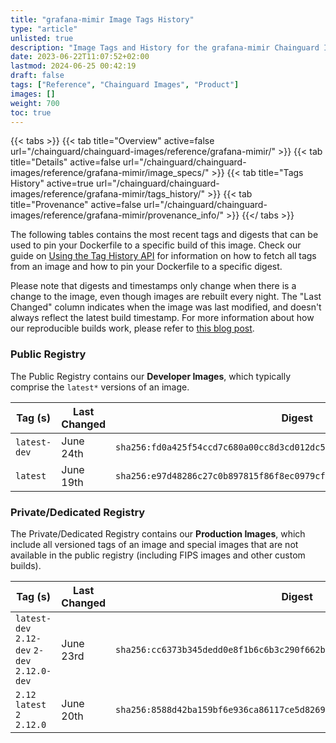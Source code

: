 ```yaml
---
title: "grafana-mimir Image Tags History"
type: "article"
unlisted: true
description: "Image Tags and History for the grafana-mimir Chainguard Image"
date: 2023-06-22T11:07:52+02:00
lastmod: 2024-06-25 00:42:19
draft: false
tags: ["Reference", "Chainguard Images", "Product"]
images: []
weight: 700
toc: true
---
```


{{< tabs >}}
{{< tab title="Overview" active=false url="/chainguard/chainguard-images/reference/grafana-mimir/" >}}
{{< tab title="Details" active=false url="/chainguard/chainguard-images/reference/grafana-mimir/image_specs/" >}}
{{< tab title="Tags History" active=true url="/chainguard/chainguard-images/reference/grafana-mimir/tags_history/" >}}
{{< tab title="Provenance" active=false url="/chainguard/chainguard-images/reference/grafana-mimir/provenance_info/" >}}
{{</ tabs >}}

The following tables contains the most recent tags and digests that can be used to pin your Dockerfile to a specific build of this image. Check our guide on [Using the Tag History API](/chainguard/chainguard-images/using-the-tag-history-api/) for information on how to fetch all tags from an image and how to pin your Dockerfile to a specific digest.

Please note that digests and timestamps only change when there is a change to the image, even though images are rebuilt every night. The "Last Changed" column indicates when the image was last modified, and doesn't always reflect the latest build timestamp. For more information about how our reproducible builds work, please refer to [this blog post](https://www.chainguard.dev/unchained/reproducing-chainguards-reproducible-image-builds).

### Public Registry
The Public Registry contains our **Developer Images**, which typically comprise the `latest*` versions of an image.

| Tag (s)       | Last Changed | Digest                                                                    |
|---------------|--------------|---------------------------------------------------------------------------|
|  `latest-dev` | June 24th    | `sha256:fd0a425f54ccd7c680a00cc8d3cd012dc5fb2f4e9ffce9f564cf1ff35a86b879` |
|  `latest`     | June 19th    | `sha256:e97d48286c27c0b897815f86f8ec0979cf178d8ceda206e005708d77fbee67f9` |


### Private/Dedicated Registry
The Private/Dedicated Registry contains our **Production Images**, which include all versioned tags of an image and special images that are not available in the public registry (including FIPS images and other custom builds).

| Tag (s)                                       | Last Changed | Digest                                                                    |
|-----------------------------------------------|--------------|---------------------------------------------------------------------------|
|  `latest-dev` `2.12-dev` `2-dev` `2.12.0-dev` | June 23rd    | `sha256:cc6373b345dedd0e8f1b6c6b3c290f662b143794229613be295ddc3eb1fd0615` |
|  `2.12` `latest` `2` `2.12.0`                 | June 20th    | `sha256:8588d42ba159bf6e936ca86117ce5d8269355892d596a40966ff3664e16505d5` |

